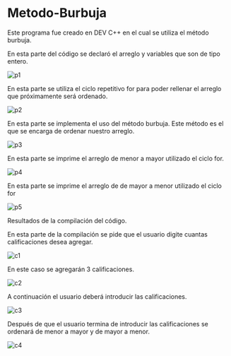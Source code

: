 # Metodo-Burbuja

Este programa fue creado en DEV C++ en el cual se utiliza el método burbuja.

En esta parte del código se declaró el arreglo y variables que son de tipo entero.

![p1](https://user-images.githubusercontent.com/72090852/97475717-35a4d500-1913-11eb-868b-b4acdb1ffa07.jpg)

En esta parte se utiliza el ciclo repetitivo for para poder rellenar el arreglo que próximamente será ordenado.

![p2](https://user-images.githubusercontent.com/72090852/97475981-83214200-1913-11eb-8c23-5b1a822358b0.jpg)

En esta parte se implementa el uso del método burbuja. Este método es el que se encarga de ordenar nuestro arreglo.

![p3](https://user-images.githubusercontent.com/72090852/97476114-aa780f00-1913-11eb-9ac5-e19b20ee1f66.jpg)

En esta parte se imprime el arreglo de menor a mayor utilizado el ciclo for.

![p4](https://user-images.githubusercontent.com/72090852/97476234-caa7ce00-1913-11eb-9737-07f4cf830427.jpg)

En esta parte se imprime el arreglo de de mayor a menor utilizado el ciclo for

![p5](https://user-images.githubusercontent.com/72090852/97476321-e27f5200-1913-11eb-831a-9b1c7e155ffd.jpg)

Resultados de la compilación del código.

En esta parte de la compilación se pide que el usuario digite cuantas calificaciones desea agregar.

![c1](https://user-images.githubusercontent.com/72090852/97477780-a947e180-1915-11eb-8866-89e47cda193a.jpg)

En este caso se agregarán 3 calificaciones.

![c2](https://user-images.githubusercontent.com/72090852/97477829-bbc21b00-1915-11eb-8db1-3841b882a071.jpg)

A continuación el usuario deberá introducir las calificaciones.

![c3](https://user-images.githubusercontent.com/72090852/97477932-db594380-1915-11eb-8803-caa15c69b1a5.jpg)

Después de que el usuario termina de introducir las calificaciones se ordenará de menor a mayor y de mayor a menor.

![c4](https://user-images.githubusercontent.com/72090852/97477991-f1ff9a80-1915-11eb-9f54-f447aad3d38b.jpg)
